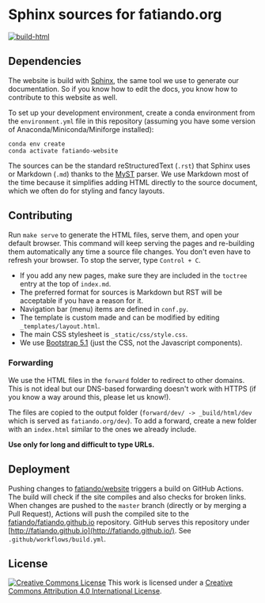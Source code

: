 # Sphinx sources for fatiando.org

[![build-html](https://github.com/fatiando/website/workflows/build-html/badge.svg?event=push)](https://github.com/fatiando/website/actions?query=workflow%3Abuild-html)

## Dependencies

The website is build with [Sphinx](https://www.sphinx-doc.org/), the same tool
we use to generate our documentation. So if you know how to edit the docs, you
know how to contribute to this website as well.

To set up your development environment, create a conda environment from the
`environment.yml` file in this repository (assuming you have some version of
Anaconda/Miniconda/Miniforge installed):

```
conda env create
conda activate fatiando-website
```

The sources can be the standard reStructuredText (`.rst`) that Sphinx uses or
Markdown (`.md`) thanks to the [MyST](https://myst-parser.readthedocs.io)
parser.
We use Markdown most of the time because it simplifies adding HTML directly to
the source document, which we often do for styling and fancy layouts.

## Contributing

Run `make serve` to generate the HTML files, serve them, and open your default
browser. This command will keep serving the pages and re-building them
automatically any time a source file changes. You don't even have to refresh
your browser. To stop the server, type `Control + C`.

* If you add any new pages, make sure they are included in the `toctree` entry
  at the top of `index.md`.
* The preferred format for sources is Markdown but RST will be acceptable if
  you have a reason for it.
* Navigation bar (menu) items are defined in `conf.py`.
* The template is custom made and can be modified by editing
  `_templates/layout.html`.
* The main CSS stylesheet is `_static/css/style.css`.
* We use [Bootstrap 5.1](https://getbootstrap.com/docs/5.1/getting-started/introduction/)
  (just the CSS, not the Javascript components).

### Forwarding

We use the HTML files in the `forward` folder to redirect to other domains.
This is not ideal but our DNS-based forwarding doesn't work with HTTPS (if you
know a way around this, please let us know!).

The files are copied to the output folder (`forward/dev/ -> _build/html/dev`
which is served as `fatiando.org/dev`).
To add a forward, create a new folder with an `index.html` similar to the ones
we already include.

**Use only for long and difficult to type URLs.**

## Deployment

Pushing changes to [fatiando/website](https://github.com/fatiando/website)
triggers a build on GitHub Actions.
The build will check if the site compiles and also checks for broken links.
When changes are pushed to the `master` branch (directly or by merging a Pull
Request), Actions will push the compiled site to the
[fatiando/fatiando.github.io](https://github.com/fatiando/fatiando.github.io)
repository.
GitHub serves this repository under
[http://fatiando.github.io](http://fatiando.github.io/).
See `.github/workflows/build.yml`.

## License

[![Creative Commons License](https://i.creativecommons.org/l/by/4.0/88x31.png)](http://creativecommons.org/licenses/by/4.0/)
This work is licensed under a
[Creative Commons Attribution 4.0 International License](http://creativecommons.org/licenses/by/4.0/).
